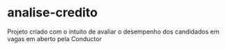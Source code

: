 # analise-credito
Projeto criado com o intuito de avaliar o desempenho dos candidados em vagas em aberto pela Conductor
